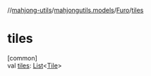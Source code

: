 //[mahjong-utils](../../../index.md)/[mahjongutils.models](../index.md)/[Furo](index.md)/[tiles](tiles.md)

# tiles

[common]\
val [tiles](tiles.md): [List](https://kotlinlang.org/api/latest/jvm/stdlib/kotlin.collections/-list/index.html)&lt;[Tile](../-tile/index.md)&gt;
